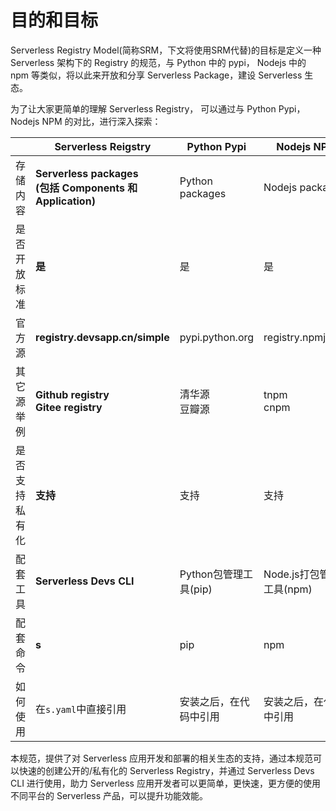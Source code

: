 # 目的和目标

Serverless Registry Model(简称SRM，下文将使用SRM代替)的目标是定义一种 Serverless 架构下的 Registry 的规范，与 Python 中的 pypi， Nodejs 中的 npm 等类似，将以此来开放和分享 Serverless Package，建设 Serverless 生态。

为了让大家更简单的理解 Serverless Registry， 可以通过与 Python Pypi， Nodejs NPM 的对比，进行深入探索：

|  |  **Serverless Reigstry**   | Python Pypi  | Nodejs NPM  |
|  ----  | ----  | ----  |  ----  |
| 存储内容  | **Serverless packages**<br>**(包括 Components 和 Application)** | Python packages | Nodejs packages |
| 是否开放标准  | **是** |  是 |  是 |
| 官方源 | **registry.devsapp.cn/simple** | pypi.python.org | registry.npmjs.org |
| 其它源举例 | **Github registry** <br> **Gitee registry** | 清华源 <br> 豆瓣源 | tnpm <br> cnpm |
| 是否支持私有化 | **支持** | 支持 | 支持 |
| 配套工具 | **Serverless Devs CLI** | Python包管理工具(pip) | Node.js打包管理工具(npm) |
| 配套命令 | **s** | pip | npm |
| 如何使用 | 在`s.yaml`中直接引用 | 安装之后，在代码中引用 | 安装之后，在代码中引用 |

本规范，提供了对 Serverless 应用开发和部署的相关生态的支持，通过本规范可以快速的创建公开的/私有化的 Serverless Registry，并通过 Serverless Devs CLI 进行使用，助力 Serverless 应用开发者可以更简单，更快速，更方便的使用不同平台的 Serverless 产品，可以提升功能效能。
